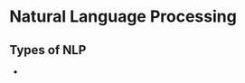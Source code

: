 # Natural Language Processing

Types of NLP
-----------------------------------------------------
- 
